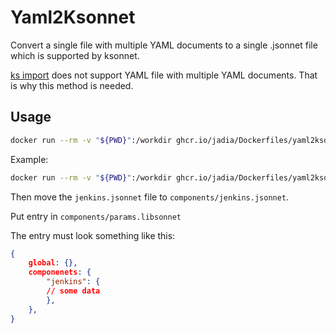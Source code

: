 # Yaml2Ksonnet

Convert a single file with multiple YAML documents to a single .jsonnet file which is supported by ksonnet.

[ks import](https://ksonnet.io/docs/examples/import-yaml/) does not support YAML file with multiple YAML documents. That is why this method is needed.

## Usage

```bash
docker run --rm -v "${PWD}":/workdir ghcr.io/jadia/Dockerfiles/yaml2ksonnet:latest <name of yaml file> <name of component in ksonnet> 
```

Example:

```bash
docker run --rm -v "${PWD}":/workdir ghcr.io/jadia/Dockerfiles/yaml2ksonnet:latest ./jenkins.yaml jenkins
```

Then move the `jenkins.jsonnet` file to `components/jenkins.jsonnet`.   

Put entry in `components/params.libsonnet`

The entry must look something like this:

```json
{
    global: {},
    componenets: {
        "jenkins": {
        // some data
        },
    },
}
```
